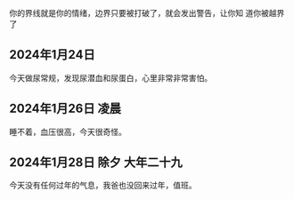你的界线就是你的情绪，边界只要被打破了，就会发出警告，让你知 道你被越界了


## 2024年1月24日

今天做尿常规，发现尿潜血和尿蛋白，心里非常非常害怕。

## 2024年1月26日 凌晨

睡不着，血压很高，今天很奇怪。

## 2024年1月28日 除夕 大年二十九

今天没有任何过年的气息，我爸也没回来过年，值班。


<!-- ##{"style":"<style>@import url("https://chinese-fonts-cdn.deno.dev/packages/hcqyt/dist/ChillRoundFRegular/result.css"); *{font-family:'寒蝉全圆体' !important;}</style>"}## -->